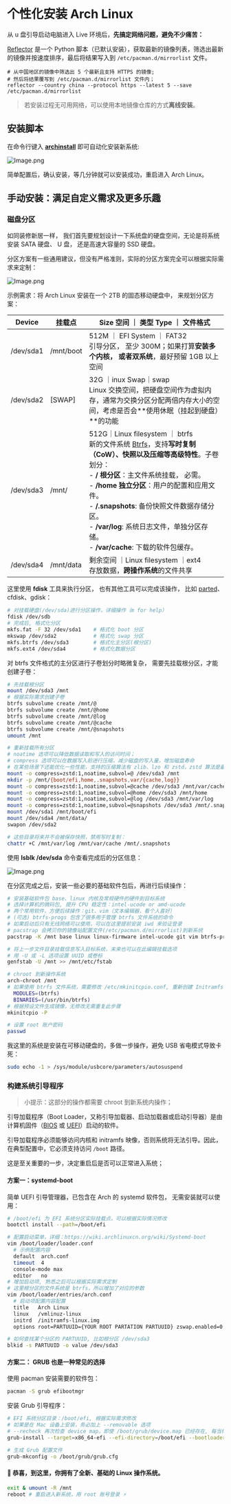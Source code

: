 # 个性化安装 Arch Linux

从 u 盘引导启动电脑进入 Live 环境后，**先搞定网络问题，避免不少痛苦：**

[Reflector](https://xyne.dev/projects/reflector/) 是一个 Python 脚本（已默认安装），获取最新的镜像列表，筛选出最新的镜像并按速度排序，最后将结果写入到 `/etc/pacman.d/mirrorlist` 文件。

```other
# 从中国地区的镜像中筛选出 5 个最新且支持 HTTPS 的镜像;
# 然后将结果覆写到 /etc/pacman.d/mirrorlist 文件内；
reflector --country china --protocol https --latest 5 --save /etc/pacman.d/mirrorlist
```

> 若安装过程无可用网络，可以使用本地镜像仓库的方式**离线安装**。

## 安装脚本

在命令行键入 [**archinstall**](https://wiki.archlinuxcn.org/wiki/Archinstall) 即可自动化安装新系统:

![Image.png](https://res.craft.do/user/full/cfe4d8ac-b1b3-3abe-9e76-468303587884/doc/BB2DE5E3-15B3-4162-868B-01076F020BFE/5D9584EE-9936-424E-A176-CC67A113229B_2/xVWRbyIGsgCQqEeS69t80nj1woqLlsnsejyYxFDaWsMz/Image.png)

简单配置后，确认安装，等几分钟就可以安装成功，重启进入 Arch Linux。

## 手动安装：满足自定义需求及更多乐趣

### 磁盘分区

如同装修新居一样， 我们首先要规划设计一下系统盘的硬盘空间，无论是将系统安装 SATA 硬盘、 U 盘， 还是高速大容量的 SSD 硬盘。

分区方案有一些通用建议，但没有严格准则，实际的分区方案完全可以根据实际需求来定制：

![Image.png](https://res.craft.do/user/full/cfe4d8ac-b1b3-3abe-9e76-468303587884/doc/BB2DE5E3-15B3-4162-868B-01076F020BFE/B658B0C3-3220-4A9D-82D2-03FF8A0B0DA8_2/6yOLQwuvhJ995csRwnGBaSs76ZwGKQwXvHAF4QVk61Ez/Image.png)

示例需求：将 Arch Linux 安装在一个 2TB 的固态移动硬盘中， 来规划分区方案：

| Device    | 挂载点       | Size 空间 ｜ 类型 Type ｜ 文件格式                                                                                                                                                                                                                                                                                                                        |
| --------- | --------- | ----------------------------------------------------------------------------------------------------------------------------------------------------------------------------------------------------------------------------------------------------------------------------------------------------------------------------------------------- |
| /dev/sda1 | /mnt/boot | 512M ｜ EFI System ｜ FAT32<br>引导分区， 至少 300M；如果打算**安装多个内核， 或者双系统**，最好预留 1GB 以上空间                                                                                                                                                                                                                                                                  |
| /dev/sda2 | [SWAP]    | 32G ｜inux Swap｜swap<br>Linux 交换空间，把硬盘空间作为虚拟内存，通常为交换分区分配两倍内存大小的空间，考虑是否会**使用休眠（挂起到硬盘）**的功能                                                                                                                                                                                                                                                        |
| /dev/sda3 | /mnt/     | 512G｜Linux filesystem ｜ btrfs<br>新的文件系统 [Btrfs](https://sspai.com/link?target=https%3A%2F%2Fbtrfs.wiki.kernel.org%2Findex.php%2FMain_Page)，支持**写时复制（CoW）、快照以及压缩等高级特性**。子卷划分：<br>-  **/ 根分区**：主文件系统挂载， 必需。<br>- **/home 独立分区**：用户的配置和应用文件。<br>- **/.snapshots**: 备份快照文件数据存储分区。<br>- **/var/log**: 系统日志文件，单独分区存储。<br>- **/var/cache**:  下载的软件包缓存。 |
| /dev/sda4 | /mnt/data | 剩余空间 ｜Linux filesystem ｜ext4<br>存放数据，**跨操作系统**的文件共享                                                                                                                                                                                                                                                                                             |

这里使用 **fdisk** 工具来执行分区， 也有其他工具可以完成该操作， 比如 [parted](https://wiki.archlinuxcn.org/wiki/Parted)、cfdisk、gdisk：

```bash
# 对挂载硬盘(/dev/sda)进行分区操作，详细操作（m for help）
fdisk /dev/sdb
# 完成后, 格式化分区
mkfs.fat -F 32 /dev/sda1    # 格式化 boot 分区
mkswap /dev/sda2            # 格式化 swap 分区
mkfs.btrfs /dev/sda3        # 格式化主分区(根分区)
mkfs.ext4 /dev/sda4         # 格式化数据分区
```

对 btrfs 文件格式的主分区进行子卷划分时略微复杂， 需要先挂载根分区，才能创建子卷：

```bash
# 先挂载根分区
mount /dev/sda3 /mnt
# 根据实际需求创建子卷
btrfs subvolume create /mnt/@
btrfs subvolume create /mnt/@home
btrfs subvolume create /mnt/@log
btrfs subvolume create /mnt/@cache
btrfs subvolume create /mnt/@snapshots
umount /mnt

# 重新挂载所有分区
# noatime 选项可以降低数据读取和写入的访问时间；
# compress 选项可以在数据写入前进行压缩，减少磁盘的写入量，增加磁盘寿命
# 在某些场景下还能优化一些性能，支持的压缩算法有 zlib、lzo 和 zstd，zstd 算法是最快的。
mount -o compress=zstd:1,noatime,subvol=@ /dev/sda3 /mnt
mkdir -p /mnt/{boot/efi,home,.snapshots,var/{cache,log}}
mount -o compress=zstd:1,noatime,subvol=@cache /dev/sda3 /mnt/var/cache
mount -o compress=zstd:1,noatime,subvol=@home /dev/sda3 /mnt/home
mount -o compress=zstd:1,noatime,subvol=@log /dev/sda3 /mnt/var/log
mount -o compress=zstd:1,noatime,subvol=@snapshots /dev/sda3 /mnt/.snapshots
mount /dev/sda1 /mnt/boot/efi
mount /dev/sda4 /mnt/data/
swapon /dev/sda2

# 这些目录将来并不会被保存快照，禁用写时复制：
chattr +C /mnt/var/log /mnt/var/cache /mnt/.snapshots
```

使用 **lsblk /dev/sda** 命令查看完成后的分区信息：

![Image.png](https://res.craft.do/user/full/cfe4d8ac-b1b3-3abe-9e76-468303587884/doc/BB2DE5E3-15B3-4162-868B-01076F020BFE/09BAA934-6AF9-4D17-AA8C-1C8CDD4A7F5A_2/kwzpWMGLvWyflQIyANAjaVOKnPMNZT1ZZopKBtj655oz/Image.png)

在分区完成之后，安装一些必要的基础软件包后，再进行后续操作：

```bash
# 安装基础软件包 base、linux 内核及常规硬件的硬件到目标系统
# 选择计算机的微码包, 提升 CPU 稳定性：intel-ucode or amd-ucode
# 两个常用软件，方便后续操作：git、vim（文本编辑器，看个人喜好）
# (可选) btrfs-progs 包含了很多用于管理 btrfs 文件系统的命令
# 如果启动后只有无线网络可以使用，可以在这里提前安装 iwd 来验证登录 
# pacstrap 会拷贝你的镜像站配置文件(/etc/pacman.d/mirrorlist)到新系统
pacstrap -K /mnt base linux linux-firmware intel-ucode git vim btrfs-progs

# 将上一步文件目录挂载信息写入目标系统，未来也可以在此编辑挂载选项
# 用 -U 或 -L 选项设置 UUID 或卷标
genfstab -U /mnt >> /mnt/etc/fstab

# chroot 到新操作系统
arch-chroot /mnt
# 如果使用 btrfs 文件系统，需要修改 /etc/mkinitcpio.conf, 重新创建 Initramfs
  MODULES=(btrfs)
  BINARIES=(/usr/bin/btrfs)
# 根据预设文件生成镜像，无修改无需重复此步骤
mkinitcpio -P

# 设置 root 账户密码
passwd
```

我这里的系统是安装在可移动硬盘的，多做一步操作，避免 USB 省电模式导致卡死：

```bash
sudo echo -1 > /sys/module/usbcore/parameters/autosuspend
```

### 构建系统引导程序

> 小提示：这部分的操作都需要 chroot 到新系统内操作；

引导加载程序（Boot Loader，又称引导加载器、启动加载器或启动引导器）是由计算机固件（[BIOS](https://zh.wikipedia.org/wiki/BIOS) 或 [UEFI](https://wiki.archlinuxcn.org/wiki/Unified_Extensible_Firmware_Interface)）启动的软件。

引导加载程序必须能够访问内核和 initramfs 映像，否则系统将无法引导。因此，在典型配置中，它必须支持访问 `/boot` 路径。

这是至关重要的一步，决定重启后是否可以正常进入系统；

#### 方案一：systemd-boot

简单 UEFI 引导管理器，已包含在 Arch 的 systemd 软件包， 无需安装就可以使用：

```bash
# /boot/efi 为 EFI 系统分区实际挂载点，可以根据实际情况修改
bootctl install --path=/boot/efi

# 配置启动菜单，详细：https://wiki.archlinuxcn.org/wiki/Systemd-boot
vim /boot/loader/loader.conf 
  # 示例配置内容
  default  arch.conf
  timeout  4
  console-mode max
  editor   no
# 增加启动项, 熟悉之后可以根据实际需求定制
# 这里根分区的文件系统是 btrfs，所以增加了对应的参数
vim /boot/loader/entries/arch.conf
  # 启动项配置内容配置
  title   Arch Linux
  linux   /vmlinuz-linux
  initrd  /initramfs-linux.img
  options root=PARTUUID={YOUR ROOT PARTATION PARTUUID} zswap.enabled=0 rootflags=subvol=@ rw rootfstype=btrfs

# 如何查找某个分区的 PARTUUID, 比如根分区 /dev/sda3
blkid -s PARTUUID -o value /dev/sda3
```

#### 方案二： GRUB 也是一种常见的选择

使用 pacman 安装需要的软件包：

```bash
pacman -S grub efibootmgr
```

安装 Grub 引导程序：

```bash
# EFI 系统分区目录：/boot/efi, 根据实际需求修改
# 如果是在 Mac 设备上安装，务必加上 --removable 选项
# --recheck 再次检查 device map，即使 /boot/grub/device.map 已经存在, 每当你添加/删除计算机中的磁盘时都应使用这一选项
grub-install --target=x86_64-efi --efi-directory=/boot/efi --bootloader-id=ArchOS

# 生成 Grub 配置文件
grub-mkconfig -o /boot/grub/grub.cfg
```

#### 🎉 恭喜，到这里，你拥有了全新、基础的 Linux 操作系统。

```bash
exit & umount -R /mnt 
reboot # 重启进入新系统，用 root 账号登录 ⚡️
```